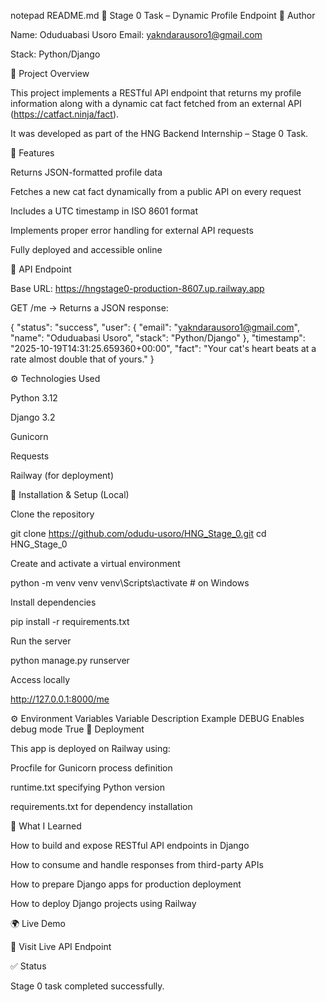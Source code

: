 notepad README.md
🚀 Stage 0 Task – Dynamic Profile Endpoint
👤 Author

Name: Oduduabasi Usoro
Email: yakndarausoro1@gmail.com

Stack: Python/Django

📄 Project Overview

This project implements a RESTful API endpoint that returns my profile information along with a dynamic cat fact fetched from an external API (https://catfact.ninja/fact).

It was developed as part of the HNG Backend Internship – Stage 0 Task.

🧩 Features

Returns JSON-formatted profile data

Fetches a new cat fact dynamically from a public API on every request

Includes a UTC timestamp in ISO 8601 format

Implements proper error handling for external API requests

Fully deployed and accessible online

📡 API Endpoint

Base URL:
https://hngstage0-production-8607.up.railway.app

GET /me → Returns a JSON response:

{
  "status": "success",
  "user": {
    "email": "yakndarausoro1@gmail.com",
    "name": "Oduduabasi Usoro",
    "stack": "Python/Django"
  },
  "timestamp": "2025-10-19T14:31:25.659360+00:00",
  "fact": "Your cat's heart beats at a rate almost double that of yours."
}

⚙️ Technologies Used

Python 3.12

Django 3.2

Gunicorn

Requests

Railway (for deployment)

🧰 Installation & Setup (Local)

Clone the repository

git clone https://github.com/odudu-usoro/HNG_Stage_0.git
cd HNG_Stage_0


Create and activate a virtual environment

python -m venv venv
venv\Scripts\activate   # on Windows


Install dependencies

pip install -r requirements.txt


Run the server

python manage.py runserver


Access locally

http://127.0.0.1:8000/me

⚙️ Environment Variables
Variable	Description	Example
DEBUG	Enables debug mode	True
🚀 Deployment

This app is deployed on Railway using:

Procfile for Gunicorn process definition

runtime.txt specifying Python version

requirements.txt for dependency installation

🧠 What I Learned

How to build and expose RESTful API endpoints in Django

How to consume and handle responses from third-party APIs

How to prepare Django apps for production deployment

How to deploy Django projects using Railway

🌍 Live Demo

🔗 Visit Live API Endpoint

✅ Status

Stage 0 task completed successfully.